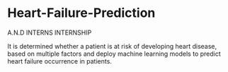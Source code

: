 # Heart-Failure-Prediction
A.N.D INTERNS INTERNSHIP

It is determined whether a patient is at risk of developing heart disease, based on multiple factors and deploy machine learning models to predict heart failure occurrence in patients.
